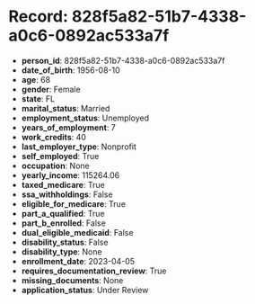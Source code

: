 # Record: 828f5a82-51b7-4338-a0c6-0892ac533a7f

- **person_id**: 828f5a82-51b7-4338-a0c6-0892ac533a7f
- **date_of_birth**: 1956-08-10
- **age**: 68
- **gender**: Female
- **state**: FL
- **marital_status**: Married
- **employment_status**: Unemployed
- **years_of_employment**: 7
- **work_credits**: 40
- **last_employer_type**: Nonprofit
- **self_employed**: True
- **occupation**: None
- **yearly_income**: 115264.06
- **taxed_medicare**: True
- **ssa_withholdings**: False
- **eligible_for_medicare**: True
- **part_a_qualified**: True
- **part_b_enrolled**: False
- **dual_eligible_medicaid**: False
- **disability_status**: False
- **disability_type**: None
- **enrollment_date**: 2023-04-05
- **requires_documentation_review**: True
- **missing_documents**: None
- **application_status**: Under Review